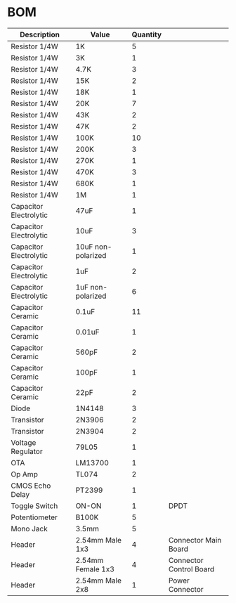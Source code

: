 # BOM

| Description | Value | Quantity | |
| --- | --- | --- | --- |
| Resistor 1/4W | 1K | 5 | |
| Resistor 1/4W | 3K | 1 | |
| Resistor 1/4W | 4.7K | 3 | |
| Resistor 1/4W | 15K | 2 | |
| Resistor 1/4W | 18K | 1 | |
| Resistor 1/4W | 20K | 7 | |
| Resistor 1/4W | 43K | 2 | |
| Resistor 1/4W | 47K | 2 | |
| Resistor 1/4W | 100K | 10 | |
| Resistor 1/4W | 200K | 3 | |
| Resistor 1/4W | 270K | 1 | |
| Resistor 1/4W | 470K | 3 | |
| Resistor 1/4W | 680K | 1 | |
| Resistor 1/4W | 1M | 1 | |
| Capacitor Electrolytic | 47uF | 1 | |
| Capacitor Electrolytic | 10uF | 3 | |
| Capacitor Electrolytic | 10uF non-polarized | 1 | |
| Capacitor Electrolytic | 1uF | 2 | |
| Capacitor Electrolytic | 1uF non-polarized | 6 | |
| Capacitor Ceramic | 0.1uF | 11 | |
| Capacitor Ceramic | 0.01uF | 1 | |
| Capacitor Ceramic | 560pF | 2 | |
| Capacitor Ceramic | 100pF | 1 | |
| Capacitor Ceramic | 22pF | 2 | |
| Diode | 1N4148 | 3 | |
| Transistor | 2N3906 | 2 | |
| Transistor | 2N3904 | 2 | |
| Voltage Regulator | 79L05 | 1 | |
| OTA | LM13700 | 1 | |
| Op Amp | TL074 | 2 | |
| CMOS Echo Delay | PT2399 | 1 | |
| Toggle Switch | ON-ON | 1 | DPDT |
| Potentiometer | B100K | 5 | |
| Mono Jack | 3.5mm | 5 | |
| Header | 2.54mm Male 1x3 | 4 | Connector Main Board |
| Header | 2.54mm Female 1x3 | 4 | Connector Control Board |
| Header | 2.54mm Male 2x8 | 1 | Power Connector |
